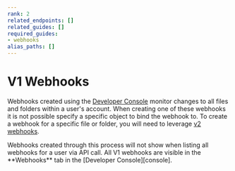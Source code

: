 ```yaml
---
rank: 2
related_endpoints: []
related_guides: []
required_guides:
- webhooks
alias_paths: []
---
```


# V1 Webhooks

Webhooks created using the [Developer Console][console] monitor changes to all
files and folders within a user's account. When creating one of these webhooks
it is not possible specify a specific object to bind the webhook to. To create
a webhook for a specific file or folder, you will need to leverage
[v2 webhooks][v2].

<Message type='warning'>
  Webhooks created through this process will not show when listing all
  webhooks for a user via API call. All V1 webhooks are visible in the
  **Webhooks** tab in the [Developer Console][console].
</Message>

[devconsole]: https://app.box.com/developers/console
[list_webhooks]: g://webhooks/v2/list-v2
[v2]: g://webhooks/v2
[console]: https://app.box.com/developers/console
